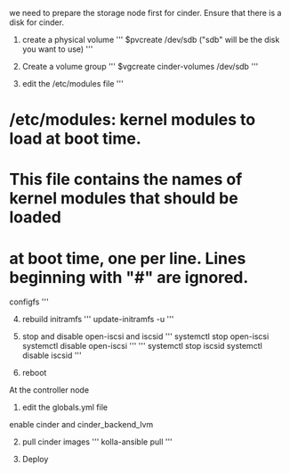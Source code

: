 we need to prepare the storage node first for cinder. Ensure that there is a disk for cinder.
1. create a physical volume
'''
$pvcreate /dev/sdb ("sdb" will be the disk you want to use)
'''

2. Create a volume group
'''
$vgcreate cinder-volumes /dev/sdb
'''

3. edit the /etc/modules file
'''
# /etc/modules: kernel modules to load at boot time.
#
# This file contains the names of kernel modules that should be loaded
# at boot time, one per line. Lines beginning with "#" are ignored.
configfs
'''

4. rebuild initramfs
'''
update-initramfs -u
'''

5. stop and disable open-iscsi and iscsid
'''
systemctl stop open-iscsi
systemctl disable open-iscsi
'''
'''
systemctl stop iscsid
systemctl disable iscsid
'''

6. reboot


At the controller node
1.  edit the globals.yml file

enable cinder and cinder_backend_lvm

2. pull cinder images
'''
kolla-ansible pull
'''

3. Deploy